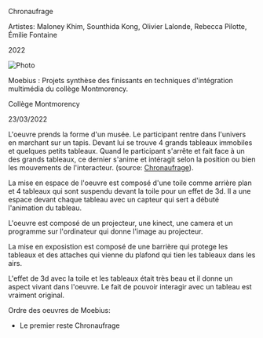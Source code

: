 Chronaufrage

Artistes: Maloney Khim, Sounthida Kong, Olivier Lalonde, Rebecca Pilotte, Émilie Fontaine

2022

![Photo](media/Chronofrage.jpg)

Moebius : Projets synthèse des finissants en techniques d'intégration multimédia du collège Montmorency.

Collège Montmorency

23/03/2022

L'oeuvre prends la forme d'un musée. Le participant rentre dans l'univers en marchant sur un tapis. Devant lui se trouve 4 grands tableaux immobiles et quelques petits tableaux. Quand le participant s'arrête et fait face à un des grands tableaux, ce dernier s'anime et intéragit selon la position ou bien les mouvements de l'interacteur.
(source: [Chronaufrage](https://tim-montmorency.com/2022/projets/Chronaufrage/docs/web/index.html)).

La mise en espace de l'oeuvre est composé d'une toile comme arrière plan et 4 tableaux qui sont suspendu devant la toile pour un effet de 3d. Il a une espace devant chaque tableau avec un capteur qui sert a débuté l'animation du tableau. 

L'oeuvre est composé de un projecteur, une kinect, une camera et un programme sur l'ordinateur qui donne l'image au projecteur.

La mise en exposistion est composé de une barrière qui protege les tableaux et des attaches qui vienne du plafond qui tien les tableaux dans les airs.

L'effet de 3d avec la toile et les tableaux était très beau et il donne un aspect vivant dans l'oeuvre. Le fait de pouvoir interagir avec un tableau est vraiment original. 


Ordre des oeuvres de Moebius:

- Le premier reste Chronaufrage 
